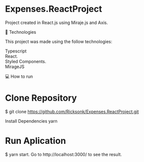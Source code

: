 # Expenses.ReactProject
Project created in React.js using Miraje.js and Axis.

🚀 Technologies

This project was made using the follow technologies:

Typescript     
React.    
Styled Components.   
MirageJS   


💻 How to run
# Clone Repository
$ git clone https://github.com/Ricksonk/Expenses.ReactProject.git
   
 Install Dependencies yarn



# Run Aplication
$ yarn start. 
Go to http://localhost:3000/ to see the result.
